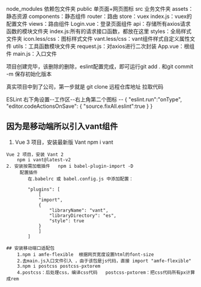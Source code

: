 node_modules  依赖包文件夹
public  单页面+网页图标
src 业务文件夹
    assets：静态资源
    components：静态组件
    router：路由
    store：vuex
        index.js：vuex的配置文件
    views：路由组件
        Login.vue：登录页面组件
    api：存储所有axios请求函数的模块文件夹
        index.js:所有的请求接口函数，都放在这里
    styles：全局样式文件夹
        icon.less/css：图标样式文件
        vant.less/css：vant组件样式自定义属性文件
    utils：工具函数模块文件夹
        request.js：对axios进行二次封装
    App.vue：根组件
    main.js：入口文件


项目创建完毕，该删除的删除，eslint配置完成，即可运行git add . 和git commit -m 保存初始化版本

真实项目中到了公司，第一步就是 git clone 远程仓库地址 拉取代码

ESLint 右下角设置--工作区--右上角第二个图标 --
{
  "eslint.run":"onType",
  "editor.codeActionsOnSave": {
    "source.fixAll.eslint":true 
  }
}


 ## 因为是移动端所以引入vant组件
   1.  Vue 3 项目，安装最新版 Vant
        npm i vant

    Vue 2 项目，安装 Vant 2
        npm i vant@latest-v2
    2. 安装按需加载插件   npm i babel-plugin-import -D
         配置插件
            在.babelrc 或 babel.config.js 中添加配置：

            "plugins": [
                [
                "import",
                {
                    "libraryName": "vant",
                    "libraryDirectory": "es",
                    "style": true
                }
                ]
            ]

    ## 安装移动端口适配包 
        1.npm i amfe-flexible  根据网页宽度设置html的font-size
        2.去main.js入口文件引入 ，由于该包是js代码，直接 import "amfe-flexible"
        3.npm i postcss postcss-pxtorem
        4.postcss：后处理css，编译css代码   postcss-pxtorem：把css代码所有px计算成rem
    